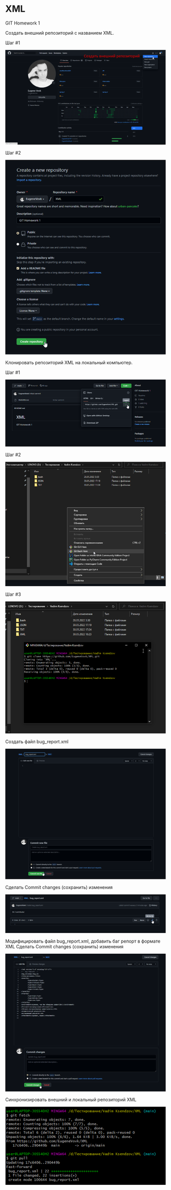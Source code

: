 # XML
GIT Homework 1

Создать внешний репозиторий c названием XML.

Шаг #1

![Image alt](https://github.com/EugeneVovk/XML/raw/main/img-XML/1.png)

Шаг #2

![Image alt](https://github.com/EugeneVovk/XML/raw/main/img-XML/2.png)

Клонировать репозиторий XML на локальный компьютер.

Шаг #1

![Image alt](https://github.com/EugeneVovk/XML/raw/main/img-XML/3.png)

Шаг #2

![Image alt](https://github.com/EugeneVovk/XML/raw/main/img-XML/4.png)

Шаг #3

![Image alt](https://github.com/EugeneVovk/XML/raw/main/img-XML/5.png)

Создать файл bug_report.xml

![Image alt](https://github.com/EugeneVovk/XML/raw/main/img-XML/7.png)

Сделать Commit changes (сохранить) изменения

![Image alt](https://github.com/EugeneVovk/XML/raw/main/img-XML/8.png)

Модифицировать файл bug_report.xml, добавить баг репорт в формате XML
Сделать Commit changes (сохранить) изменения

![Image alt](https://github.com/EugeneVovk/XML/raw/main/img-XML/9.png)

Синхронизировать внешний и локальный репозиторий XML

![Image alt](https://github.com/EugeneVovk/XML/raw/main/img-XML/10.png)
